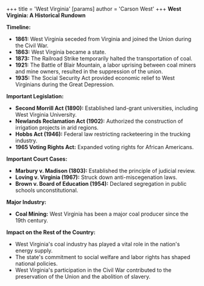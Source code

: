 +++
 title = 'West Virginia'
[params]
	author = 'Carson West'
+++
**West Virginia: A Historical Rundown**

**Timeline:**

* **1861:** West Virginia seceded from Virginia and joined the Union during the Civil War.
* **1863:** West Virginia became a state.
* **1873:** The Railroad Strike temporarily halted the transportation of coal.
* **1921:** The Battle of Blair Mountain, a labor uprising between coal miners and mine owners, resulted in the suppression of the union.
* **1935:** The Social Security Act provided economic relief to West Virginians during the Great Depression.

**Important Legislation:**

* **Second Morrill Act (1890):** Established land-grant universities, including West Virginia University.
* **Newlands Reclamation Act (1902):** Authorized the construction of irrigation projects in arid regions.
* **Hobbs Act (1946):** Federal law restricting racketeering in the trucking industry.
* **1965 Voting Rights Act:** Expanded voting rights for African Americans.

**Important Court Cases:**

* **Marbury v. Madison (1803):** Established the principle of judicial review.
* **Loving v. Virginia (1967):** Struck down anti-miscegenation laws.
* **Brown v. Board of Education (1954):** Declared segregation in public schools unconstitutional.

**Major Industry:**

* **Coal Mining:** West Virginia has been a major coal producer since the 19th century.

**Impact on the Rest of the Country:**

* West Virginia's coal industry has played a vital role in the nation's energy supply.
* The state's commitment to social welfare and labor rights has shaped national policies.
* West Virginia's participation in the Civil War contributed to the preservation of the Union and the abolition of slavery.